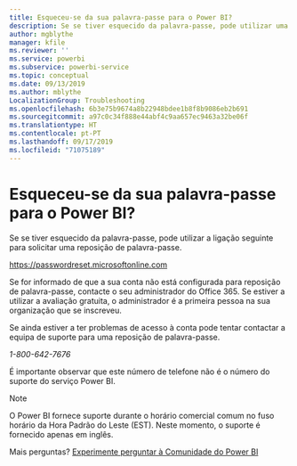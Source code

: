 ```yaml
---
title: Esqueceu-se da sua palavra-passe para o Power BI?
description: Se se tiver esquecido da palavra-passe, pode utilizar uma ligação para pedir uma reposição de palavra-passe.
author: mgblythe
manager: kfile
ms.reviewer: ''
ms.service: powerbi
ms.subservice: powerbi-service
ms.topic: conceptual
ms.date: 09/13/2019
ms.author: mblythe
LocalizationGroup: Troubleshooting
ms.openlocfilehash: 6b3e75b9674a8b22948bdee1b8f8b9086eb2b691
ms.sourcegitcommit: a97c0c34f888e44abf4c9aa657ec9463a32be06f
ms.translationtype: HT
ms.contentlocale: pt-PT
ms.lasthandoff: 09/17/2019
ms.locfileid: "71075189"
---
```

# <a name="forgot-your-password-for-power-bi"></a>Esqueceu-se da sua palavra-passe para o Power BI?

Se se tiver esquecido da palavra-passe, pode utilizar a ligação seguinte para solicitar uma reposição de palavra-passe.

<https://passwordreset.microsoftonline.com>

Se for informado de que a sua conta não está configurada para reposição de palavra-passe, contacte o seu administrador do Office 365. Se estiver a utilizar a avaliação gratuita, o administrador é a primeira pessoa na sua organização que se inscreveu.

Se ainda estiver a ter problemas de acesso à conta pode tentar contactar a equipa de suporte para uma reposição de palavra-passe.

*1-800-642-7676*

É importante observar que este número de telefone não é o número do suporte do serviço Power BI.

> [!NOTE]
> O Power BI fornece suporte durante o horário comercial comum no fuso horário da Hora Padrão do Leste (EST). Neste momento, o suporte é fornecido apenas em inglês.

Mais perguntas? [Experimente perguntar à Comunidade do Power BI](http://community.powerbi.com/)